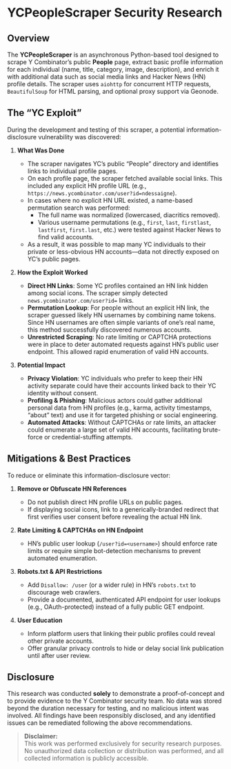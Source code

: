 
# YCPeopleScraper Security Research

## Overview
The **YCPeopleScraper** is an asynchronous Python-based tool designed to scrape Y Combinator’s public **People** page, extract basic profile information for each individual (name, title, category, image, description), and enrich it with additional data such as social media links and Hacker News (HN) profile details. The scraper uses `aiohttp` for concurrent HTTP requests, `BeautifulSoup` for HTML parsing, and optional proxy support via Geonode.

## The “YC Exploit”
During the development and testing of this scraper, a potential information-disclosure vulnerability was discovered:

1. **What Was Done**  
   - The scraper navigates YC’s public “People” directory and identifies links to individual profile pages.  
   - On each profile page, the scraper fetched available social links. This included any explicit HN profile URL (e.g., `https://news.ycombinator.com/user?id=ndessaigne`).  
   - In cases where no explicit HN URL existed, a name-based permutation search was performed:  
     - The full name was normalized (lowercased, diacritics removed).  
     - Various username permutations (e.g., `first`, `last`, `firstlast`, `lastfirst`, `first.last`, etc.) were tested against Hacker News to find valid accounts.  
   - As a result, it was possible to map many YC individuals to their private or less-obvious HN accounts—data not directly exposed on YC’s public pages.

2. **How the Exploit Worked**  
   - **Direct HN Links**: Some YC profiles contained an HN link hidden among social icons. The scraper simply detected `news.ycombinator.com/user?id=` links.  
   - **Permutation Lookup**: For people without an explicit HN link, the scraper guessed likely HN usernames by combining name tokens. Since HN usernames are often simple variants of one’s real name, this method successfully discovered numerous accounts.  
   - **Unrestricted Scraping**: No rate limiting or CAPTCHA protections were in place to deter automated requests against HN’s public user endpoint. This allowed rapid enumeration of valid HN accounts.

3. **Potential Impact**  
   - **Privacy Violation**: YC individuals who prefer to keep their HN activity separate could have their accounts linked back to their YC identity without consent.  
   - **Profiling & Phishing**: Malicious actors could gather additional personal data from HN profiles (e.g., karma, activity timestamps, “about” text) and use it for targeted phishing or social engineering.  
   - **Automated Attacks**: Without CAPTCHAs or rate limits, an attacker could enumerate a large set of valid HN accounts, facilitating brute-force or credential-stuffing attempts.

## Mitigations & Best Practices
To reduce or eliminate this information-disclosure vector:

1. **Remove or Obfuscate HN References**  
   - Do not publish direct HN profile URLs on public pages.  
   - If displaying social icons, link to a generically-branded redirect that first verifies user consent before revealing the actual HN link.

2. **Rate Limiting & CAPTCHAs on HN Endpoint**  
   - HN’s public user lookup (`/user?id=<username>`) should enforce rate limits or require simple bot-detection mechanisms to prevent automated enumeration.

3. **Robots.txt & API Restrictions**  
   - Add `Disallow: /user` (or a wider rule) in HN’s `robots.txt` to discourage web crawlers.  
   - Provide a documented, authenticated API endpoint for user lookups (e.g., OAuth-protected) instead of a fully public GET endpoint.

4. **User Education**  
   - Inform platform users that linking their public profiles could reveal other private accounts.  
   - Offer granular privacy controls to hide or delay social link publication until after user review.

## Disclosure
This research was conducted **solely** to demonstrate a proof-of-concept and to provide evidence to the Y Combinator security team. No data was stored beyond the duration necessary for testing, and no malicious intent was involved. All findings have been responsibly disclosed, and any identified issues can be remediated following the above recommendations.

> **Disclaimer:**  
> This work was performed exclusively for security research purposes. No unauthorized data collection or distribution was performed, and all collected information is publicly accessible.


